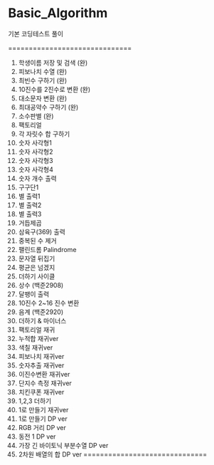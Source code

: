 # Basic_Algorithm
기본 코딩테스트 풀이

==============================
1. 학생이름 저장 및 검색 (완)
2. 피보나치 수열 (완)
3. 최빈수 구하기 (완)
4. 10진수를 2진수로 변환 (완)
5. 대소문자 변환 (완)
6. 최대공약수 구하기 (완)
7. 소수판별 (완)
8. 팩토리얼
9. 각 자릿수 합 구하기
10. 숫자 사각형1
11. 숫자 사각형2
12. 숫자 사각형3
13. 숫자 사각형4
14. 숫자 개수 출력
15. 구구단1
16. 별 출력1
17. 별 출력2
18. 별 출력3
19. 거듭제곱
20. 삼육구(369) 출력
21. 중복된 수 제거
22. 팰린드롬 Palindrome
23. 문자열 뒤집기
24. 평균은 넘겠지
25. 더하기 사이클
26. 상수 (백준2908)
27. 달팽이 출력
28. 10진수 2~16 진수 변환
29. 음계 (백준2920)
30. 더하기 & 마이너스
31. 팩토리얼 재귀
32. 누적합 재귀ver
33. 색칠 재귀ver
34. 피보나치 재귀ver
35. 숫자추출 재귀ver
36. 이진수변환 재귀ver
37. 단지수 측정 재귀ver
38. 치킨쿠폰 재귀ver
39. 1,2,3 더하기
40. 1로 만들기 재귀ver
41. 1로 만들기 DP ver
42. RGB 거리 DP ver
43. 동전 1 DP ver
44. 가장 긴 바이토닉 부분수열 DP ver
45. 2차원 배열의 합 DP ver
==============================
